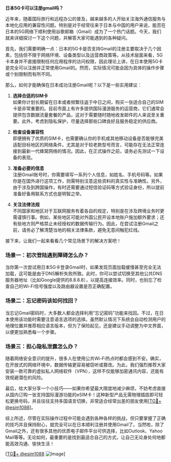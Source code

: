 **日本5G卡可以注册gmail吗？**

近年来，随着国际旅行和远程办公的普及，越来越多的人开始关注海外通信服务与本地化应用的兼容性问题。特别是对于经常往来于日本与中国的用户来说，能否在日本的5G网络下顺利使用谷歌邮箱（Gmail）成为了一个热门话题。今天，我们就来详细探讨一下这个问题，并解答大家可能遇到的各种疑问。

首先，我们需要明确一点：日本的5G卡是否支持Gmail的注册主要取决于几个因素，包括但不限于网络环境、设备类型以及运营商政策等。从技术层面来看，5G卡本身并不直接限制任何应用程序的访问权限，因此理论上讲，在日本使用5G卡是完全可以注册并正常使用Gmail的。然而，实际情况可能会因为具体的操作步骤或个别限制而有所不同。

那么，如何才能确保在日本成功注册Gmail呢？以下是一些实用建议：

1. **选择合适的SIM卡**  
   如果你计划长期留在日本或者频繁往返于中日之间，购买一张适合自己的SIM卡是非常重要的。目前市面上有许多提供国际漫游服务的运营商，它们通常会提供包含数据流量套餐的产品，这对于需要随时随地收发邮件的人来说至关重要。此外，考虑到隐私保护，尽量选择那些口碑良好且服务稳定的供应商。

2. **检查设备兼容性**  
   即便拥有了优质的SIM卡，也需要确认你的手机或其他移动设备是否能够完美适配目标地区的网络条件。尤其是对于较老款型号而言，可能存在无法正常连接到最新一代蜂窝网络的情况。因此，在正式操作之前，请务必先测试一下设备的表现。

3. **准备必要的信息**  
   注册Gmail账号时，你需要填写一系列个人信息，如姓名、手机号码等。如果你是在国外进行这项工作，则需特别注意这些资料的真实性与准确性。另外，由于涉及到跨国操作，有时还需要通过短信验证码等方式验证身份，所以提前准备好备用联系方式也是明智之举。

4. **关注法律法规**  
   不同国家和地区对于互联网服务有着各自的规定，特别是在涉及跨境业务时更需谨慎行事。例如，某些地区可能对外国公民开设本地账户施加额外要求；还有些地方则严格禁止未经授权的数据传输行为。因此，在尝试注册Gmail之前，请务必了解清楚当地的相关法律条款，避免无意间触犯红线。

接下来，让我们一起来看看几个常见场景下的解决方案吧！

### 场景一：初次登陆遇到障碍怎么办？

当你第一次尝试用日本5G卡登录Gmail时，如果发现页面加载缓慢甚至完全无法加载，这可能是由于DNS解析失败所致。此时，你可以尝试切换至其他公共DNS服务器地址（比如Google提供的8.8.8.8），以提高连接效率。同时，也别忘了检查自己的Wi-Fi信号强度以及路由器设置是否正确配置。

### 场景二：忘记密码该如何找回？

当忘记Gmail密码时，大多数人都会选择利用“忘记密码”功能来找回。不过，在日本使用该功能时需要注意语言选项的选择。虽然默认情况下系统会自动检测用户的地理位置并推荐相应语言版本，但为了保险起见，还是建议手动调整为中文界面，以便更加熟悉每一个步骤。

### 场景三：担心隐私泄露怎么办？

随着网络安全意识的提升，很多人在使用公共Wi-Fi热点时都会感到不安。确实，在开放式的网络环境中，数据传输更容易被窃听或篡改。为此，我们强烈推荐大家安装一款可靠的虚拟私人网络软件（VPN），这样不仅能够加密通讯内容，还能有效规避潜在的风险。

最后，给大家分享一个小技巧——如果你希望最大限度地减少麻烦，不妨考虑直接从国内订购一张支持国际漫游功能的eSIM卡！这种新型产品无需物理插拔即可轻松更换号码，并且往往支持多国语言切换，非常适合经常出差的朋友使用[[TG💪+ @esim1088](https://t.me/s/esim1088)]。

综上所述，尽管在实际操作过程中可能会遇到各种各样的挑战，但只要掌握了正确的技巧并且保持耐心，就完全可以在日本顺利注册并使用Gmail了。当然啦，除了Gmail之外，还有很多其他的优质电子邮件平台可供选择，比如Outlook、Yahoo Mail等等。无论如何，最重要的是找到最适合自己的方式，让自己无论身处何地都能高效沟通、愉快生活！

[[TG💪+ @esim1088](https://t.me/s/esim1088) ![Image](https://i.postimg.cc/4NQfJmqS/Snipaste-2025-05-13-00-14-12.png)]